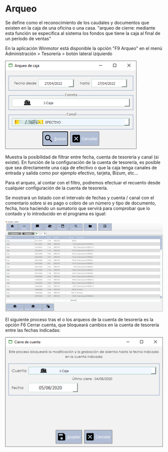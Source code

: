# Arqueo

Se define como el reconocimiento de los caudales y documentos que existen en la caja de una oficina o una casa. "arqueo de cierre: mediante esta función se especifica al sistema los fondos que tiene la caja al final de un período de ventas"

En la aplicación Winmotor está disponible la opción "F9 Arqueo" en el menú Administración > Tesorería > botón lateral izquierdo

![](<../../../.gitbook/assets/imagen (105) (2) (1).png>)

Muestra la posibilidad de filtrar entre fecha, cuenta de tesorería y canal (si existe). En función de la configuración de la cuenta de tesorería, es posible que sea directamente una caja de efectivo o que la caja tenga canales de entrada y salida como por ejemplo efectivo, tarjeta, Bizum, etc...

Para el arqueo, al contar con el filtro, podremos efectuar el recuento desde cualquier configuración de la cuenta de tesorería.

Se mostrará un listado con el intervalo de fechas y cuenta / canal con el comentario sobre si es pago o cobro de un número y tipo de documento, fecha, hora haciendo un sumatorio que servirá para comprobar que lo contado y lo introducido en el programa es igual:

![](<../../../.gitbook/assets/imagen (107) (2).png>)

El siguiente proceso tras el o los arqueos de la cuenta de tesorería es la opción F6 Cerrar cuenta, que bloqueará cambios en la cuenta de tesorería entre las fechas indicadas:

![](<../../../.gitbook/assets/imagen (117) (2) (1).png>)
